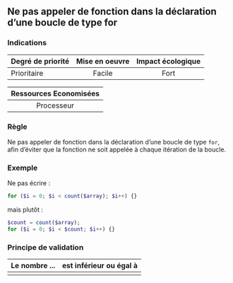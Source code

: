 ## Ne pas appeler de fonction dans la déclaration d’une boucle de type for
### Indications
| Degré de priorité |      Mise en oeuvre       |  Impact écologique    | 
|-------------------|:-------------------------:|:---------------------:|
|  Prioritaire      |  Facile                   |    Fort               | 


|Ressources Economisées                                      |
|:----------------------------------------------------------:|
|  Processeur  |

### Règle
Ne pas appeler de fonction dans la déclaration d’une boucle de type `for`, afin d’éviter que la fonction ne soit appelée à chaque itération de la boucle.

### Exemple
Ne pas écrire :
```php
for ($i = 0; $i < count($array); $i++) {}
```
mais plutôt :
```php
$count = count($array);
for ($i = 0; $i < $count; $i++) {}
```

### Principe de validation

| Le nombre ...     | est inférieur ou égal à   |  
|-------------------|:-------------------------:|
|   |   |

